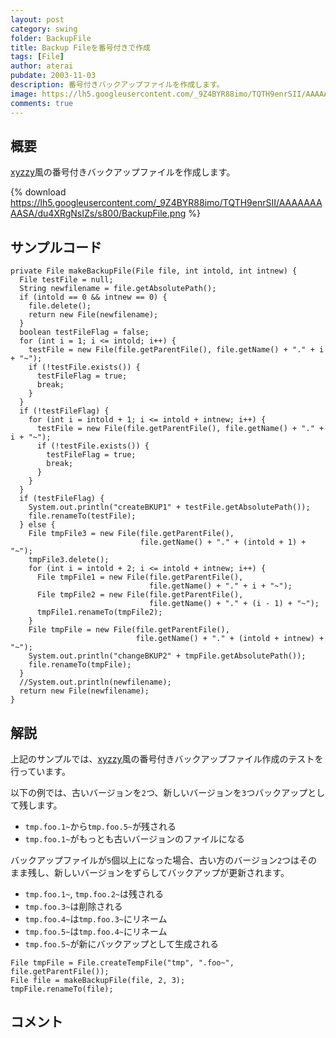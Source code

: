 ```yaml
---
layout: post
category: swing
folder: BackupFile
title: Backup Fileを番号付きで作成
tags: [File]
author: aterai
pubdate: 2003-11-03
description: 番号付きバックアップファイルを作成します。
image: https://lh5.googleusercontent.com/_9Z4BYR88imo/TQTH9enrSII/AAAAAAAAASA/du4XRgNsIZs/s800/BackupFile.png
comments: true
---
```

## 概要
[xyzzy](http://ateraimemo.com/xyzzy.html)風の番号付きバックアップファイルを作成します。

{% download https://lh5.googleusercontent.com/_9Z4BYR88imo/TQTH9enrSII/AAAAAAAAASA/du4XRgNsIZs/s800/BackupFile.png %}

## サンプルコード
<pre class="prettyprint"><code>private File makeBackupFile(File file, int intold, int intnew) {
  File testFile = null;
  String newfilename = file.getAbsolutePath();
  if (intold == 0 &amp;&amp; intnew == 0) {
    file.delete();
    return new File(newfilename);
  }
  boolean testFileFlag = false;
  for (int i = 1; i &lt;= intold; i++) {
    testFile = new File(file.getParentFile(), file.getName() + "." + i + "~");
    if (!testFile.exists()) {
      testFileFlag = true;
      break;
    }
  }
  if (!testFileFlag) {
    for (int i = intold + 1; i &lt;= intold + intnew; i++) {
      testFile = new File(file.getParentFile(), file.getName() + "." + i + "~");
      if (!testFile.exists()) {
        testFileFlag = true;
        break;
      }
    }
  }
  if (testFileFlag) {
    System.out.println("createBKUP1" + testFile.getAbsolutePath());
    file.renameTo(testFile);
  } else {
    File tmpFile3 = new File(file.getParentFile(),
                             file.getName() + "." + (intold + 1) + "~");
    tmpFile3.delete();
    for (int i = intold + 2; i &lt;= intold + intnew; i++) {
      File tmpFile1 = new File(file.getParentFile(),
                               file.getName() + "." + i + "~");
      File tmpFile2 = new File(file.getParentFile(),
                               file.getName() + "." + (i - 1) + "~");
      tmpFile1.renameTo(tmpFile2);
    }
    File tmpFile = new File(file.getParentFile(),
                            file.getName() + "." + (intold + intnew) + "~");
    System.out.println("changeBKUP2" + tmpFile.getAbsolutePath());
    file.renameTo(tmpFile);
  }
  //System.out.println(newfilename);
  return new File(newfilename);
}
</code></pre>

## 解説
上記のサンプルでは、[xyzzy](http://ateraimemo.com/xyzzy.html)風の番号付きバックアップファイル作成のテストを行っています。

以下の例では、古いバージョンを`2`つ、新しいバージョンを`3`つバックアップとして残します。

- `tmp.foo.1~`から`tmp.foo.5~`が残される
- `tmp.foo.1~`がもっとも古いバージョンのファイルになる

<!-- dummy comment line for breaking list -->

バックアップファイルが`5`個以上になった場合、古い方のバージョン`2`つはそのまま残し、新しいバージョンをずらしてバックアップが更新されます。

- `tmp.foo.1~`, `tmp.foo.2~`は残される
- `tmp.foo.3~`は削除される
- `tmp.foo.4~`は`tmp.foo.3~`にリネーム
- `tmp.foo.5~`は`tmp.foo.4~`にリネーム
- `tmp.foo.5~`が新にバックアップとして生成される

<!-- dummy comment line for breaking list -->

<pre class="prettyprint"><code>File tmpFile = File.createTempFile("tmp", ".foo~", file.getParentFile());
File file = makeBackupFile(file, 2, 3);
tmpFile.renameTo(file);
</code></pre>

## コメント
